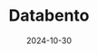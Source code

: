 ---  
layout: startup_page  
title: "Databento"  
id: "databento.com"  
permalink: "/databentodatabento.com10302024/"  
website: "https://www.databento.com"  
funding_round: "Series A"  
funding_amount: "$10M"  
investors: "Belvedere Trading, Clear Street, Lightscape Partners, several prominent asset management firms"  
about: "Databento simplifies and accelerates access to institutional-grade financial data. Its APIs and no-code platform provide instant access to petabytes of market data with usage-based pricing. The company offers real-time and historical data in various formats, directly from the source, emphasizing low latency and high fidelity."  
markets: "Fintech, Market data, Algorithmic trading"  
hq: "Salt Lake City, Utah, United States"  
founded_year: "2019"  
linkedin: "https://www.linkedin.com/company/databento"  
twitter: "https://twitter.com/databentohq"  
instagram: ""  
facebook: "https://www.facebook.com/databento"  
crunchbase: "https://www.crunchbase.com/organization/databento"  
pitchbook: "https://pitchbook.com/profiles/company/267790-96"  

date_display: "30-Oct-2024"  
date: "2024-10-30"

# SEO Optimization  
meta_title: "Databento - Series A Funding ($10M)"  
meta_description: "Databento, Databento simplifies and accelerates access to institutional-grade financial data. Its APIs and no-code platform provide instant access to petabytes o..."  
meta_keywords: "Databento, Fintech, Market data, Algorithmic trading, Series A funding"  
canonical_url: "https://startup.projectstartups.com/databentodatabento.com10302024/"  
---